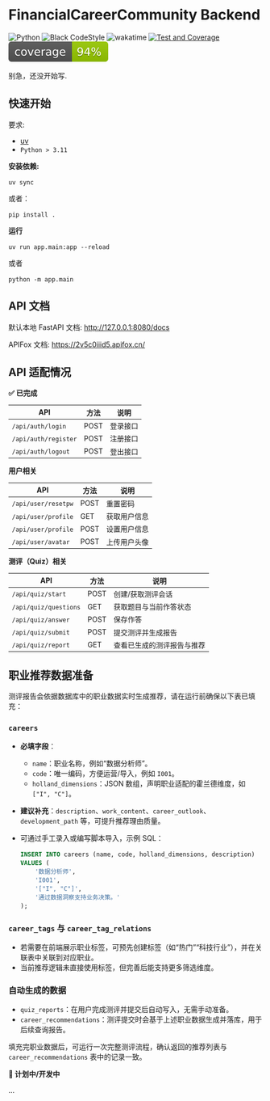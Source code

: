 # FinancialCareerCommunity Backend

![Python](https://img.shields.io/badge/Python-3.12-blue)
![Black CodeStyle](https://img.shields.io/badge/Code%20Style-Black-121110.svg)
![wakatime](https://wakatime.com/badge/user/637d5886-8b47-4b82-9264-3b3b9d6add67/project/d6391b48-7f4e-46ad-94f1-34221f72a2ed.svg)
[![Test and Coverage](https://github.com/Moemu/FinancialCareerCommunity/actions/workflows/pytest.yaml/badge.svg)](https://github.com/Moemu/FinancialCareerCommunity/actions/workflows/pytest.yaml)
![coverage](./src/coverage.svg)

别急，还没开始写.

## 快速开始

要求:

- [uv](https://docs.astral.sh/uv/)
- `Python > 3.11`

**安装依赖:**

```shell
uv sync
```

或者：

```shell
pip install .
```

**运行**

```shell
uv run app.main:app --reload
```

或者

```shell
python -m app.main
```

## API 文档

默认本地 FastAPI 文档: <http://127.0.0.1:8080/docs>

APIFox 文档: <https://2v5c0iiid5.apifox.cn/>

## API 适配情况

**✅ 已完成**

| API                  | 方法 | 说明     |
| -------------------- | ---- | -------- |
| `/api/auth/login`    | POST | 登录接口 |
| `/api/auth/register` | POST | 注册接口 |
| `/api/auth/logout`   | POST | 登出接口 |

**用户相关**

| API                       | 方法 | 说明             |
| ------------------------- | ---- | ---------------- |
| `/api/user/resetpw`       | POST | 重置密码         |
| `/api/user/profile`       | GET  | 获取用户信息     |
| `/api/user/profile`       | POST | 设置用户信息     |
| `/api/user/avatar`        | POST | 上传用户头像     |

**测评（Quiz）相关**

| API                  | 方法 | 说明                         |
| -------------------- | ---- | ---------------------------- |
| `/api/quiz/start`    | POST | 创建/获取测评会话            |
| `/api/quiz/questions`| GET  | 获取题目与当前作答状态       |
| `/api/quiz/answer`   | POST | 保存作答                     |
| `/api/quiz/submit`   | POST | 提交测评并生成报告           |
| `/api/quiz/report`   | GET  | 查看已生成的测评报告与推荐   |

## 职业推荐数据准备

测评报告会依据数据库中的职业数据实时生成推荐，请在运行前确保以下表已填充：

### `careers`

- **必填字段**：
	- `name`：职业名称，例如“数据分析师”。
	- `code`：唯一编码，方便运营/导入，例如 `I001`。
	- `holland_dimensions`：JSON 数组，声明职业适配的霍兰德维度，如 `["I", "C"]`。
- **建议补充**：`description`、`work_content`、`career_outlook`、`development_path` 等，可提升推荐理由质量。
- 可通过手工录入或编写脚本导入，示例 SQL：

	```sql
	INSERT INTO careers (name, code, holland_dimensions, description)
	VALUES (
		'数据分析师',
		'I001',
		'["I", "C"]',
		'通过数据洞察支持业务决策。'
	);
	```

### `career_tags` 与 `career_tag_relations`

- 若需要在前端展示职业标签，可预先创建标签（如“热门”“科技行业”），并在关联表中关联到对应职业。
- 当前推荐逻辑未直接使用标签，但完善后能支持更多筛选维度。

### 自动生成的数据

- `quiz_reports`：在用户完成测评并提交后自动写入，无需手动准备。
- `career_recommendations`：测评提交时会基于上述职业数据生成并落库，用于后续查询报告。

填充完职业数据后，可运行一次完整测评流程，确认返回的推荐列表与 `career_recommendations` 表中的记录一致。

**🚧 计划中/开发中**

...